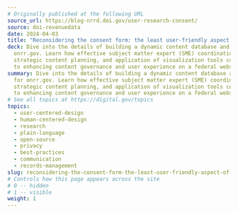 ```yaml
---
# Originally published at the following URL
source_url: https://blog-nrrd.doi.gov/user-research-consent/
source: doi-revenuedata
date: 2024-04-03
title: "Reconsidering the consent form: the least user-friendly aspect of UX research"
deck: Dive into the details of building a dynamic content database and audit for
  onrr.gov. Learn how effective subject matter expert (SME) coordination,
  strategic content planning, and application of visualization tools contribute
  to enhancing content governance and user experience on a federal website.
summary: Dive into the details of building a dynamic content database and audit
  for onrr.gov. Learn how effective subject matter expert (SME) coordination,
  strategic content planning, and application of visualization tools contribute
  to enhancing content governance and user experience on a federal website.
# See all topics at https://digital.gov/topics
topics:
  - user-centered-design
  - human-centered-design
  - research
  - plain-language
  - open-source
  - privacy
  - best-practices
  - communication
  - records-management
slug: reconsidering-the-consent-form-the-least-user-friendly-aspect-of-ux-research
# Controls how this page appears across the site
# 0 -- hidden
# 1 -- visible
weight: 1
---
```

